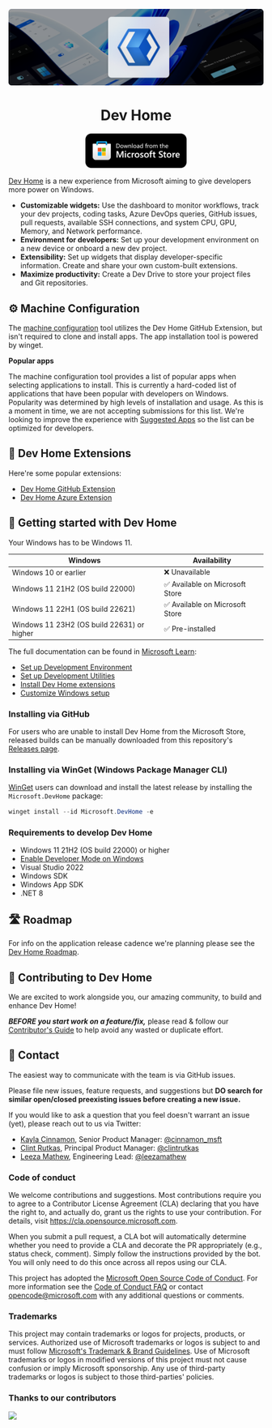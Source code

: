 <!-- TODO: Hero image here -->
![Hero Image](assets/hero.png)

<h1 align="center">
    Dev Home
</h1>
<p align="center">
  <a href="https://aka.ms/devhome">
    <img src="assets/storeBadge.png" width="200" /></a>
</p>

[Dev Home](https://learn.microsoft.com/windows/dev-home) is a new experience from Microsoft aiming to give developers more power on Windows.

- **Customizable widgets:** Use the dashboard to monitor workflows, track your dev projects, coding tasks, Azure DevOps queries, GitHub issues, pull requests, available SSH connections, and system CPU, GPU, Memory, and Network performance.
- **Environment for developers:** Set up your development environment on a new device or onboard a new dev project.
- **Extensibility:** Set up widgets that display developer-specific information. Create and share your own custom-built extensions.
- **Maximize productivity:** Create a Dev Drive to store your project files and Git repositories.

## ⚙️ Machine Configuration

The [machine configuration](https://learn.microsoft.com/windows/dev-home/setup#machine-configuration) tool utilizes the Dev Home GitHub Extension, but isn't required to clone and install apps. The app installation tool is powered by winget.

**Popular apps**

The machine configuration tool provides a list of popular apps when selecting applications to install. This is currently a hard-coded list of applications that have been popular with developers on Windows. Popularity was determined by high levels of installation and usage. As this is a moment in time, we are not accepting submissions for this list. We're looking to improve the experience with [Suggested Apps](https://github.com/microsoft/devhome/issues/375) so the list can be optimized for developers.

## 🧰 Dev Home Extensions

Here're some popular extensions:

- [Dev Home GitHub Extension](https://github.com/microsoft/devhomegithubextension)
- [Dev Home Azure Extension](https://github.com/microsoft/devhomeazureextension)

## 🚀 Getting started with Dev Home

Your Windows has to be Windows 11.

Windows|Availability
---|---
Windows 10 or earlier|❌ Unavailable
Windows 11 21H2 (OS build 22000)|✅ Available on Microsoft Store
Windows 11 22H1 (OS build 22621)|✅ Available on Microsoft Store
Windows 11 23H2 (OS build 22631) or higher|✅ Pre-installed

The full documentation can be found in [Microsoft Learn](https://learn.microsoft.com/windows/apps/desktop):

- [Set up Development Environment](https://learn.microsoft.com/windows/dev-home/setup)
- [Set up Development Utilities](https://learn.microsoft.com/windows/dev-home/utilities)
- [Install Dev Home extensions](https://learn.microsoft.com/windows/dev-home/extensions)
- [Customize Windows setup](https://learn.microsoft.com/windows/dev-home/windows-customization)

### Installing via GitHub

For users who are unable to install Dev Home from the Microsoft Store, released builds can be manually downloaded from this repository's [Releases page](https://github.com/microsoft/devhome/releases).

### Installing via WinGet (Windows Package Manager CLI)

[WinGet](https://github.com/microsoft/winget-cli) users can download and install the latest release by installing the `Microsoft.DevHome` package:

```powershell
winget install --id Microsoft.DevHome -e
```

### Requirements to develop Dev Home

- Windows 11 21H2 (OS build 22000) or higher
- [Enable Developer Mode on Windows](https://docs.microsoft.com/windows/uwp/get-started/enable-your-device-for-development)
- Visual Studio 2022
- Windows SDK
- Windows App SDK
- .NET 8

## 🛣️ Roadmap

For info on the application release cadence we're planning please see the [Dev Home Roadmap](docs/roadmap.md).

## 📢 Contributing to Dev Home

We are excited to work alongside you, our amazing community, to build and enhance Dev Home!

***BEFORE you start work on a feature/fix,*** please read & follow our [Contributor's Guide](CONTRIBUTING.md) to help avoid any wasted or duplicate effort.

## 📇 Contact

The easiest way to communicate with the team is via GitHub issues.

Please file new issues, feature requests, and suggestions but **DO search for similar open/closed preexisting issues before creating a new issue.**

If you would like to ask a question that you feel doesn't warrant an issue (yet), please reach out to us via Twitter:

* [Kayla Cinnamon](https://github.com/cinnamon-msft), Senior Product Manager: [@cinnamon_msft](https://twitter.com/cinnamon_msft)
* [Clint Rutkas](https://github.com/crutkas), Principal Product Manager: [@clintrutkas](https://twitter.com/clintrutkas) 
* [Leeza Mathew](https://github.com/mathewleeza), Engineering Lead: [@leezamathew](https://twitter.com/leezamathew)

### Code of conduct

We welcome contributions and suggestions. Most contributions require you to agree to a Contributor License Agreement (CLA) declaring that you have the right to, and actually do, grant us the rights to use your contribution. For details, visit https://cla.opensource.microsoft.com.

When you submit a pull request, a CLA bot will automatically determine whether you need to provide a CLA and decorate the PR appropriately (e.g., status check, comment). Simply follow the instructions provided by the bot. You will only need to do this once across all repos using our CLA.

This project has adopted the [Microsoft Open Source Code of Conduct](https://opensource.microsoft.com/codeofconduct/). For more information see the [Code of Conduct FAQ](https://opensource.microsoft.com/codeofconduct/faq/) or contact [opencode@microsoft.com](mailto:opencode@microsoft.com) with any additional questions or comments.

### Trademarks

This project may contain trademarks or logos for projects, products, or services. Authorized use of Microsoft trademarks or logos is subject to and must follow [Microsoft's Trademark & Brand Guidelines](https://www.microsoft.com/legal/intellectualproperty/trademarks/usage/general). Use of Microsoft trademarks or logos in modified versions of this project must not cause confusion or imply Microsoft sponsorship. Any use of third-party trademarks or logos is subject to those third-parties' policies.

### Thanks to our contributors

<a href="https://github.com/microsoft/devhome/graphs/contributors">
  <img src="https://contrib.rocks/image?repo=microsoft/devhome" />
</a>
